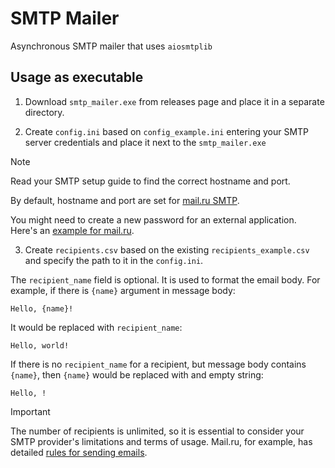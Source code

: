 # SMTP Mailer

Asynchronous SMTP mailer that uses `aiosmtplib`

## Usage as executable
1. Download `smtp_mailer.exe` from releases page and place it in a separate directory.

2. Create `config.ini` based on `config_example.ini` entering your SMTP server credentials and place it next to the `smtp_mailer.exe`
> [!NOTE]
> Read your SMTP setup guide to find the correct hostname and port.
>
> By default, hostname and port are set for [mail.ru SMTP](https://help.mail.ru/mail/faq/other/tune/).
>
> You might need to create a new password for an external application. Here's an [example for mail.ru](https://help.mail.ru/mail/mailer/password/).

3. Create `recipients.csv` based on the existing `recipients_example.csv` and specify the path to it in the `config.ini`.

The `recipient_name` field is optional. It is used to format the email body. For example, if there is `{name}` argument in message body:
```
Hello, {name}!
```
It would be replaced with `recipient_name`:
```
Hello, world!
```

If there is no `recipient_name` for a recipient, but message body contains `{name}`, then `{name}` would be replaced with and empty string:
```
Hello, !
```

> [!IMPORTANT]
> The number of recipients is unlimited, so it is essential to consider your SMTP provider's limitations and terms of usage. Mail.ru, for example, has detailed [rules for sending emails](https://help.mail.ru/developers/mailing_rules/).
